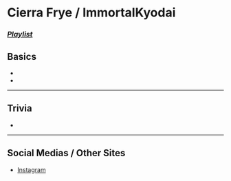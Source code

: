 # Cierra Frye / ImmortalKyodai
### [*Playlist*](https://www.youtube.com/playlist?list=PLwlijWXtmIKiReI9-gYwSiZPgcMvf8cQUm)

## Basics
- 
- 
----
## Trivia
- 
----
## Social Medias / Other Sites
- [Instagram](https://instagram.com/vt_immortal?igshid=146748sk76rfj)